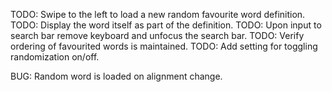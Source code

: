 
TODO: Swipe to the left to load a new random favourite word definition.
TODO: Display the word itself as part of the definition. 
TODO: Upon input to search bar remove keyboard and unfocus the search bar.
TODO: Verify ordering of favourited words is maintained.
TODO: Add setting for toggling randomization on/off.

BUG: Random word is loaded on alignment change.

